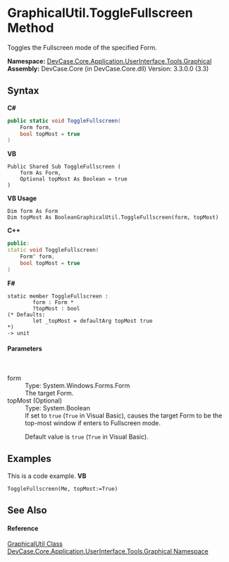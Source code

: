 # GraphicalUtil.ToggleFullscreen Method 
 

Toggles the Fullscreen mode of the specified Form.

**Namespace:**&nbsp;<a href="N_DevCase_Core_Application_UserInterface_Tools_Graphical">DevCase.Core.Application.UserInterface.Tools.Graphical</a><br />**Assembly:**&nbsp;DevCase.Core (in DevCase.Core.dll) Version: 3.3.0.0 (3.3)

## Syntax

**C#**<br />
``` C#
public static void ToggleFullscreen(
	Form form,
	bool topMost = true
)
```

**VB**<br />
``` VB
Public Shared Sub ToggleFullscreen ( 
	form As Form,
	Optional topMost As Boolean = true
)
```

**VB Usage**<br />
``` VB Usage
Dim form As Form
Dim topMost As BooleanGraphicalUtil.ToggleFullscreen(form, topMost)
```

**C++**<br />
``` C++
public:
static void ToggleFullscreen(
	Form^ form, 
	bool topMost = true
)
```

**F#**<br />
``` F#
static member ToggleFullscreen : 
        form : Form * 
        ?topMost : bool 
(* Defaults:
        let _topMost = defaultArg topMost true
*)
-> unit 

```


#### Parameters
&nbsp;<dl><dt>form</dt><dd>Type: System.Windows.Forms.Form<br />The target Form.</dd><dt>topMost (Optional)</dt><dd>Type: System.Boolean<br />If set to `true` (`True` in Visual Basic), causes the target Form to be the top-most window if enters to Fullscreen mode. 

 Default value is `true` (`True` in Visual Basic).</dd></dl>

## Examples
This is a code example. 
**VB**<br />
``` VB
ToggleFullscreen(Me, topMost:=True)
```


## See Also


#### Reference
<a href="T_DevCase_Core_Application_UserInterface_Tools_Graphical_GraphicalUtil">GraphicalUtil Class</a><br /><a href="N_DevCase_Core_Application_UserInterface_Tools_Graphical">DevCase.Core.Application.UserInterface.Tools.Graphical Namespace</a><br />